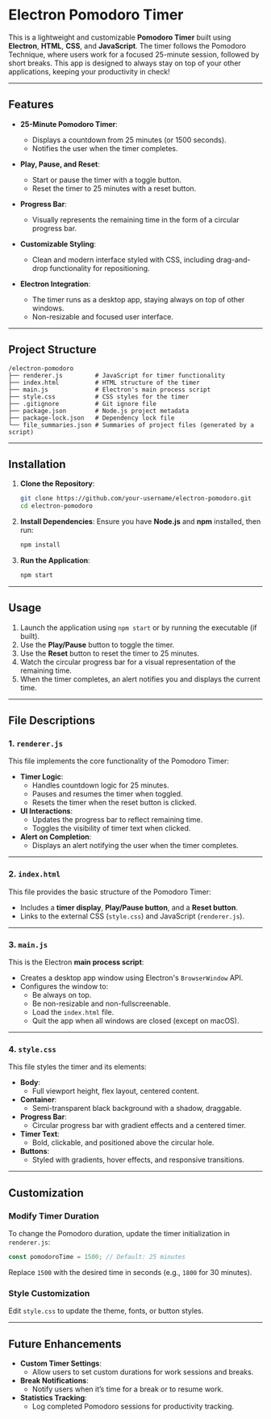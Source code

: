 # Electron Pomodoro Timer

This is a lightweight and customizable **Pomodoro Timer** built using **Electron**, **HTML**, **CSS**, and **JavaScript**. The timer follows the Pomodoro Technique, where users work for a focused 25-minute session, followed by short breaks. This app is designed to always stay on top of your other applications, keeping your productivity in check!

---

## Features

- **25-Minute Pomodoro Timer**:
  - Displays a countdown from 25 minutes (or 1500 seconds).
  - Notifies the user when the timer completes.

- **Play, Pause, and Reset**:
  - Start or pause the timer with a toggle button.
  - Reset the timer to 25 minutes with a reset button.

- **Progress Bar**:
  - Visually represents the remaining time in the form of a circular progress bar.

- **Customizable Styling**:
  - Clean and modern interface styled with CSS, including drag-and-drop functionality for repositioning.

- **Electron Integration**:
  - The timer runs as a desktop app, staying always on top of other windows.
  - Non-resizable and focused user interface.

---

## Project Structure

```
/electron-pomodoro
├── renderer.js         # JavaScript for timer functionality
├── index.html          # HTML structure of the timer
├── main.js             # Electron's main process script
├── style.css           # CSS styles for the timer
├── .gitignore          # Git ignore file
├── package.json        # Node.js project metadata
├── package-lock.json   # Dependency lock file
└── file_summaries.json # Summaries of project files (generated by a script)
```

---

## Installation

1. **Clone the Repository**:
   ```bash
   git clone https://github.com/your-username/electron-pomodoro.git
   cd electron-pomodoro
   ```

2. **Install Dependencies**:
   Ensure you have **Node.js** and **npm** installed, then run:
   ```bash
   npm install
   ```

3. **Run the Application**:
   ```bash
   npm start
   ```

---

## Usage

1. Launch the application using `npm start` or by running the executable (if built).
2. Use the **Play/Pause** button to toggle the timer.
3. Use the **Reset** button to reset the timer to 25 minutes.
4. Watch the circular progress bar for a visual representation of the remaining time.
5. When the timer completes, an alert notifies you and displays the current time.

---

## File Descriptions

### 1. `renderer.js`
This file implements the core functionality of the Pomodoro Timer:
- **Timer Logic**:
  - Handles countdown logic for 25 minutes.
  - Pauses and resumes the timer when toggled.
  - Resets the timer when the reset button is clicked.
- **UI Interactions**:
  - Updates the progress bar to reflect remaining time.
  - Toggles the visibility of timer text when clicked.
- **Alert on Completion**:
  - Displays an alert notifying the user when the timer completes.

---

### 2. `index.html`
This file provides the basic structure of the Pomodoro Timer:
- Includes a **timer display**, **Play/Pause button**, and a **Reset button**.
- Links to the external CSS (`style.css`) and JavaScript (`renderer.js`).

---

### 3. `main.js`
This is the Electron **main process script**:
- Creates a desktop app window using Electron's `BrowserWindow` API.
- Configures the window to:
  - Be always on top.
  - Be non-resizable and non-fullscreenable.
  - Load the `index.html` file.
  - Quit the app when all windows are closed (except on macOS).

---

### 4. `style.css`
This file styles the timer and its elements:
- **Body**:
  - Full viewport height, flex layout, centered content.
- **Container**:
  - Semi-transparent black background with a shadow, draggable.
- **Progress Bar**:
  - Circular progress bar with gradient effects and a centered timer.
- **Timer Text**:
  - Bold, clickable, and positioned above the circular hole.
- **Buttons**:
  - Styled with gradients, hover effects, and responsive transitions.

---

## Customization

### Modify Timer Duration
To change the Pomodoro duration, update the timer initialization in `renderer.js`:
```javascript
const pomodoroTime = 1500; // Default: 25 minutes
```
Replace `1500` with the desired time in seconds (e.g., `1800` for 30 minutes).

### Style Customization
Edit `style.css` to update the theme, fonts, or button styles.

---

## Future Enhancements

- **Custom Timer Settings**:
  - Allow users to set custom durations for work sessions and breaks.
- **Break Notifications**:
  - Notify users when it’s time for a break or to resume work.
- **Statistics Tracking**:
  - Log completed Pomodoro sessions for productivity tracking.


